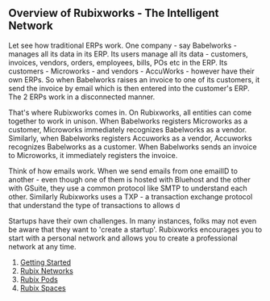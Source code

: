 ## Overview of Rubixworks - The Intelligent Network

Let see how traditional ERPs work. One company - say Babelworks - manages all its data in its ERP. Its users manage all its data - customers, invoices, vendors, orders, employees, bills, POs etc in the ERP. Its customers - Microworks - and vendors - AccuWorks - however have their own ERPs. So when Babelworks raises an invoice to one of its customers, it send the invoice by email which is then entered into the customer's ERP. The 2 ERPs work in a disconnected manner.

That's where Rubixworks comes in. On Rubixworks, all entities can come together to work in unison. When Babelworks registers Microworks as a customer, Microworks immediately recognizes Babelworks as a vendor. Similarly, when Babelworks registers Accuworks as a vendor, Accuworks recognizes Babelworks as a customer. When Babelworks sends an invoice to Microworks, it immediately registers the invoice.

Think of how emails work. When we send emails from one emailID to another - even though one of them is hosted with Bluehost and the other with GSuite, they use a common protocol like SMTP to understand each other. Similarly Rubixworks uses a TXP - a transaction exchange protocol that understand the type of transactions to allows d

Startups have their own challenges. In many instances, folks may not even be aware that they want to 'create a startup'. Rubixworks encourages you to start with a personal network and allows you to create a professional network at any time.

 1. [Getting Started](P001.1)
 2. [Rubix Networks](P001.2)
 3. [Rubix Pods](P001.3)
 4. [Rubix Spaces](P001.4)

<!--stackedit_data:
eyJoaXN0b3J5IjpbLTE2MjcwNDY0M119
-->